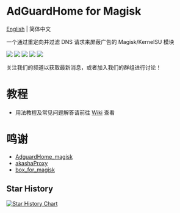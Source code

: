 # AdGuardHome for Magisk
[English](README_en.md) | 简体中文

一个通过重定向并过滤 DNS 请求来屏蔽广告的 Magisk/KernelSU 模块

![](https://img.shields.io/badge/arm--64-support-blue)
![](https://img.shields.io/badge/arm--v7-support-red)
![](https://img.shields.io/github/downloads/twoone-3/AdguardHome/total)
[![](https://img.shields.io/badge/Telegram-Join%20Channel-yellow?logo=telegram)](https://t.me/adguardhome_for_magisk_release)
[![](https://img.shields.io/badge/Telegram-Join%20Group-orange?logo=telegram)](https://t.me/+mdZL11mJjxhkYjdl)

关注我们的频道以获取最新消息，或者加入我们的群组进行讨论！

# 教程
- 用法教程及常见问题解答请前往 [Wiki](https://github.com/twoone-3/AdGuardHomeForMagisk/wiki) 查看

# 鸣谢
- [AdguardHome_magisk](https://github.com/410154425/AdGuardHome_magisk)
- [akashaProxy](https://github.com/ModuleList/akashaProxy)
- [box_for_magisk](https://github.com/taamarin/box_for_magisk)

## Star History

[![Star History Chart](https://api.star-history.com/svg?repos=twoone-3/AdGuardHome&type=Date)](https://star-history.com/#twoone-3/AdGuardHome&Date)